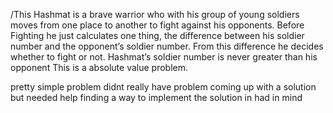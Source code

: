 /This Hashmat is a brave warrior who with his group of young soldiers moves from one place to another to fight against his opponents. Before Fighting he just calculates one thing, 
the difference between his soldier number and the opponent’s soldier number. From this difference he decides whether to fight or not. Hashmat’s soldier number is never greater than his opponent 
This is a absolute value problem.

pretty simple problem didnt really have problem coming up with a solution but needed help finding a way to implement the solution in had in mind 